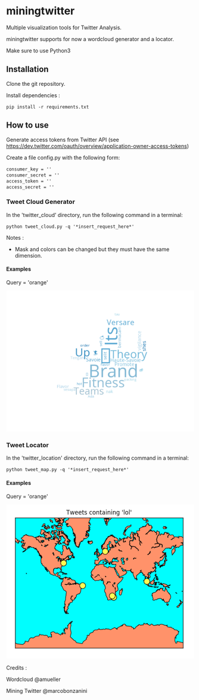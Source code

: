 # miningtwitter
Multiple visualization tools for Twitter Analysis.

miningtwitter supports for now a wordcloud generator and a locator.

Make sure to use Python3

## Installation

Clone the git repository.

Install dependencies :

    pip install -r requirements.txt

## How to use

Generate access tokens from Twitter API (see https://dev.twitter.com/oauth/overview/application-owner-access-tokens)

Create a file config.py with the following form:
        
    consumer_key = ''
    consumer_secret = ''
    access_token = ''
    access_secret = ''

### Tweet Cloud Generator

In the 'twitter_cloud' directory, run the following command in a terminal:

    python tweet_cloud.py -q '*insert_request_here*'

Notes : 

* Mask and colors can be changed but they must have the same dimension.

#### Examples

Query = 'orange'

![Orange](twitter_cloud/examples/orange.png)

### Tweet Locator

In the 'twitter_location' directory, run the following command in a terminal:

    python tweet_map.py -q '*insert_request_here*'

#### Examples

Query = 'orange'

![Orange](twitter_location/examples/lol.png)



Credits :

Wordcloud @amueller

Mining Twitter @marcobonzanini
